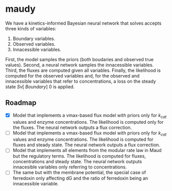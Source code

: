 # maudy

We have a kinetics-informed Bayesian neural network that solves accepts three kinds of variables:

1. Boundary variables.
2. Observed variables.
3. Innacessible variables.

First, the model samples the priors (both boudaries and observed true values).
Second, a neural network samples the innacessible variables. Third, the fluxes
are computed given all variables. Finally, the likelihood is computed for the
observed variables and, for the observed and innacessible variables that refer
to concentrations, a loss on the steady state $Sv[~Boundary] ~ 0$ is applied.


## Roadmap

* [x] Model that implements a vmax-based flux model with priors only for $k_{cat}$ values and enzyme concentrations. The likelihood is computed only for the fluxes. The neural network outputs a flux correction.
* [ ] Model that implements a vmax-based flux model with priors only for $k_{cat}$ values and enzyme concentrations. The likelihood is computed for fluxes and steady state. The neural network outputs a flux correction.
* [ ] Model that implements all elements from the modular rate law in Maud but the regulatory terms. The likelihood is computed for fluxes, concentrations and steady state. The neural network outputs innacesible variables only referring to concentrations.
* [ ] The same but with the membrane potential, the special case of ferredoxin only affecting dG and the ratio of ferredoxin being an innacessible variable.
